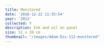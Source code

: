 ```yaml
---
title: Monitored
date: '2016-12-22 11:35:54'
year: '2012'
collected: Y
description: Ink and oil on panel
size: 51 x 39 cm
thumbnail: "/images/Adam-Dix-112-monitored"
---
```

